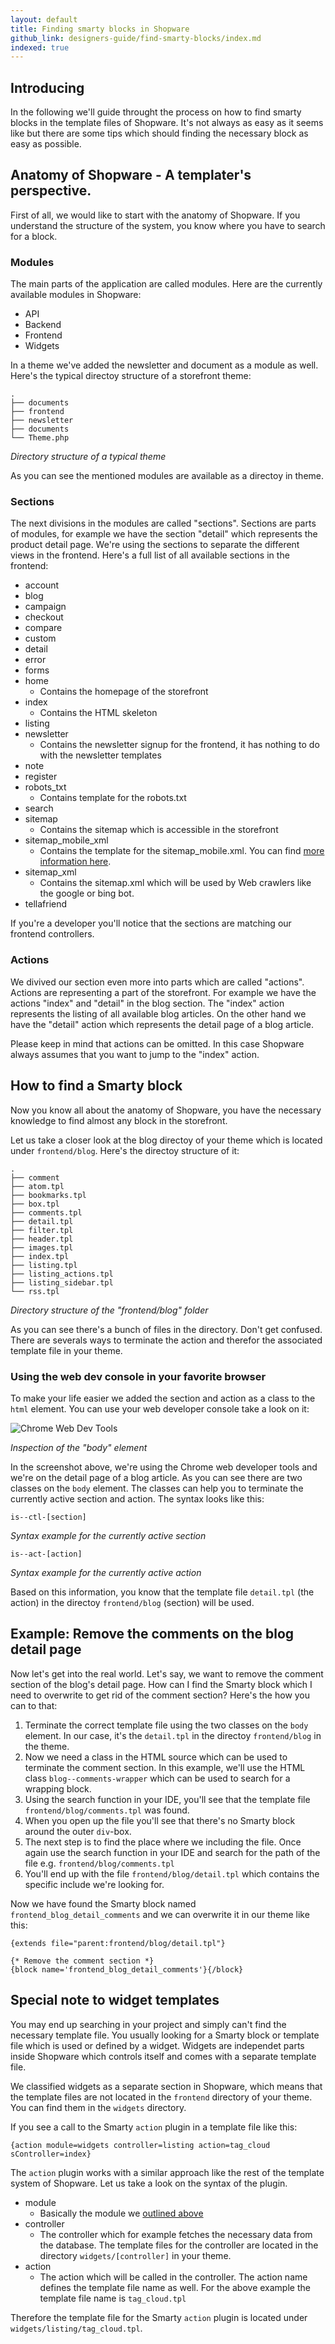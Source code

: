 ```yaml
---
layout: default
title: Finding smarty blocks in Shopware
github_link: designers-guide/find-smarty-blocks/index.md
indexed: true
---
```


## Introducing
In the following we'll guide throught the process on how to find smarty blocks in the template files of Shopware. It's not always as easy as it seems like but there are some tips which should finding the necessary block as easy as possible.

## Anatomy of Shopware - A templater's perspective.
First of all, we would like to start with the anatomy of Shopware. If you understand the structure of the system, you know where you have to search for a block.

### Modules
The main parts of the application are called modules. Here are the currently available modules in Shopware:

* API
* Backend
* Frontend
* Widgets

In a theme we've added the newsletter and document as a module as well. Here's the typical directoy structure of a storefront theme:

```
.
├── documents
├── frontend
├── newsletter
├── documents
└── Theme.php
```
*Directory structure of a typical theme*

As you can see the mentioned modules are available as a directoy in theme.

### Sections
The next divisions in the modules are called "sections". Sections are parts of modules, for example we have the section "detail" which represents the product detail page. We're using the sections to separate the different views in the frontend. Here's a full list of all available sections in the frontend:

* account 
* blog
* campaign
* checkout
* compare
* custom
* detail
* error
* forms
* home
	* Contains the homepage of the storefront 
* index
	* Contains the HTML skeleton 
* listing
* newsletter
	* Contains the newsletter signup for the frontend, it has nothing to do with the newsletter templates 
* note
* register
* robots_txt
	* Contains template for the robots.txt
* search
* sitemap
	* Contains the sitemap which is accessible in the storefront 
* sitemap_mobile_xml
	* Contains the template for the sitemap_mobile.xml. You can find [more information here](https://support.google.com/webmasters/answer/34648?hl=en).
* sitemap_xml
	* Contains the sitemap.xml which will be used by Web crawlers like the google or bing bot. 
* tellafriend

If you're a developer you'll notice that the sections are matching our frontend controllers.

### Actions
We divived our section even more into parts which are called "actions". Actions are representing a part of the storefront. For example we have the actions "index" and "detail" in the blog section. The "index" action represents the listing of all available blog articles. On the other hand we have the "detail" action which represents the detail page of a blog article.

Please keep in mind that actions can be omitted. In this case Shopware always assumes that you want to jump to the "index" action.


## How to find a Smarty block
Now you know all about the anatomy of Shopware, you have the necessary knowledge to find almost any block in the storefront.

Let us take a closer look at the blog directoy of your theme which is located under ```frontend/blog```. Here's the directoy structure of it:

```
.
├── comment
├── atom.tpl
├── bookmarks.tpl
├── box.tpl
├── comments.tpl
├── detail.tpl
├── filter.tpl
├── header.tpl
├── images.tpl
├── index.tpl
├── listing.tpl
├── listing_actions.tpl
├── listing_sidebar.tpl
└── rss.tpl
```
*Directory structure of the "frontend/blog" folder*

As you can see there's a bunch of files in the directory. Don't get confused. There are severals ways to terminate the action and therefor the associated template file in your theme.

### Using the web dev console in your favorite browser
To make your life easier we added the section and action as a class to the ```html``` element. You can use your web developer console take a look on it:

![Chrome Web Dev Tools](web-dev-console.jpg)

*Inspection of the "body" element*

In the screenshot above, we're using the Chrome web developer tools and we're on the detail page of a blog article. As you can see there are two classes on the ```body``` element. The classes can help you to terminate the currently active section and action. The syntax looks like this:

```
is--ctl-[section]
```
*Syntax example for the currently active section*

```
is--act-[action]
```
*Syntax example for the currently active action*

Based on this information, you know that the template file ```detail.tpl``` (the action) in the directoy ```frontend/blog``` (section) will be used.

## Example: Remove the comments on the blog detail page
Now let's get into the real world. Let's say, we want to remove the comment section of the blog's detail page. How can I find the Smarty block which I need to overwrite to get rid of the comment section? Here's the how you can to that:

1. Terminate the correct template file using the two classes on the ```body``` element. In our case, it's the ```detail.tpl``` in the directoy ```frontend/blog``` in the theme.
2. Now we need a class in the HTML source which can be used to terminate the comment section. In this example, we'll use the HTML class ```blog--comments-wrapper``` which can be used to search for a wrapping block.
3. Using the search function in your IDE, you'll see that the template file ```frontend/blog/comments.tpl``` was found.
4. When you open up the file you'll see that there's no Smarty block around the outer ```div```-box.
5. The next step is to find the place where we including the file. Once again use the search function in your IDE and search for the path of the file e.g. ```frontend/blog/comments.tpl```
6. You'll end up with the file ```frontend/blog/detail.tpl``` which contains the specific include we're looking for.

Now we have found the Smarty block named ```frontend_blog_detail_comments``` and we can overwrite it in our theme like this:

```smarty
{extends file="parent:frontend/blog/detail.tpl"}

{* Remove the comment section *}
{block name='frontend_blog_detail_comments'}{/block}
```

## Special note to widget templates
You may end up searching in your project and simply can't find the necessary template file. You usually looking for a Smarty block or template file which is used or defined by a widget. Widgets are independet parts inside Shopware which controls itself and comes with a separate template file.

We classified widgets as a separate section in Shopware, which means that the template files are not located in the ```frontend``` directory of your theme. You can find them in the ```widgets``` directory.

If you see a call to the Smarty ```action``` plugin in a template file like this:

```smarty
{action module=widgets controller=listing action=tag_cloud sController=index}
```

The ```action``` plugin works with a similar approach like the rest of the template system of Shopware. Let us take a look on the syntax of the plugin.

* module
	* Basically the module we [outlined above](#modules)
* controller
	* The controller which for example fetches the necessary data from the database. The template files for the controller are located in the directory ```widgets/[controller]``` in your theme.
* action
	* The action which will be called in the controller. The action name defines the template file name as well. For the above example the template file name is ```tag_cloud.tpl```

Therefore the template file for the Smarty ```action``` plugin is located under ```widgets/listing/tag_cloud.tpl```.